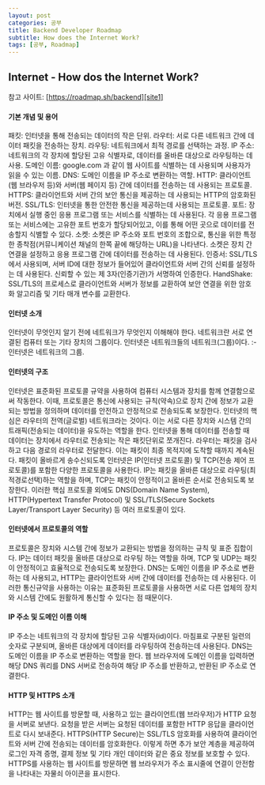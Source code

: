```yaml
---
layout: post
categories: 공부
title: Backend Developer Roadmap
subtitle: How does the Internet Work?
tags: [공부, Roadmap]
---
```


## Internet - How dos the Internet Work?

참고 사이트: [https://roadmap.sh/backend][site1]

#### 기본 개념 및 용어

패킷: 인터넷을 통해 전송되는 데이터의 작은 단위.
라우터: 서로 다른 네트워크 간에 데이터 패킷을 전송하는 장치.
라우팅: 네트워크에서 최적 경로를 선택하는 과정.
IP 주소: 네트워크의 각 장치에 할당된 고유 식별자로, 데이터를 올바른 대상으로 라우팅하는 데 사용.
도메인 이름: google.com 과 같이 웹 사이트를 식별하는 데 사용되며 사용자가 읽을 수 있는 이름.
DNS: 도메인 이름을 IP 주소로 변환하는 역할.
HTTP: 클라이언트(웹 브라우저 등)와 서버(웹 페이지 등) 간에 데이터를 전송하는 데 사용되는 프로토콜.
HTTPS: 클라이언트와 서버 간의 보안 통신을 제공하는 데 사용되는 HTTP의 암호화된 버전.
SSL/TLS: 인터넷을 통한 안전한 통신을 제공하는데 사용되는 프로토콜.
포트: 장치에서 실행 중인 응용 프로그램 또는 서비스를 식별하는 데 사용된다. 각 응용 프로그램 또는 서비스에는 고유한 포트 번호가 할당되어있고, 이를 통해 어떤 곳으로 데이터를 전송할지 식별할 수 있다.
소켓: 소켓은 IP 주소와 포트 번호의 조합으로, 통신을 위한 특정한 종착점(커뮤니케이션 채널의 한쪽 끝에 해당하는 URL)을 나타낸다. 소켓은 장치 간 연결을 설정하고 응용 프로그램 간에 데이터를 전송하는 데 사용된다.
인증서: SSL/TLS에서 사용되며, 서버 ID에 대한 정보가 들어있어 클라이언트와 서버 간의 신뢰를 설정하는 데 사용된다. 신뢰할 수 있는 제 3자(인증기관)가 서명하여 인증한다.
HandShake: SSL/TLS의 프로세스로 클라이언트와 서버가 정보를 교환하여 보안 연결을 위한 암호화 알고리즘 및 기타 매개 변수를 교환한다.

#### 인터넷 소개

인터넷이 무엇인지 알기 전에 네트워크가 무엇인지 이해해야 한다. 
네트워크란 서로 연결된 컴퓨터 또는 기타 장치의 그룹이다. 인터넷은 네트워크들의 네트워크(그룹)이다.
:- 인터넷은 네트워크의 그룹.

#### 인터넷의 구조

인터넷은 표준화된 프로토콜 규약을 사용하여 컴퓨터 시스템과 장치를 함께 연결함으로써 작동한다. 이때, 프로토콜은 통신에 사용되는 규칙(약속)으로 장치 간에 정보가 교환되는 방법을 정의하며 데이터를 안전하고 안정적으로 전송되도록 보장한다.
인터넷의 핵심은 라우터의 전역(글로벌) 네트워크라는 것이다. 이는 서로 다른 장치와 시스템 간의 트래픽(전송되는 데이터)을 유도하는 역할을 한다. 인터넷을 통해 데이터를 전송할 때 데이터는 장치에서 라우터로 전송되는 작은 패킷단위로 쪼개진다. 라우터는 패킷을 검사하고 다음 경로의 라우터로 전달한다. 이는 패킷이 최종 목적지에 도착할 때까지 계속된다.
패킷이 올바르게 송수신되도록 인터넷은 IP(인터넷 프로토콜) 및 TCP(전송 제어 프로토콜)를 포함한 다양한 프로토콜을 사용한다. IP는 패킷을 올바른 대상으로 라우팅(최적경로선택)하는 역할을 하며, TCP는 패킷이 안정적이고 올바른 순서로 전송되도록 보장한다. 이러한 핵심 프로토콜 외에도 DNS(Domain Name System), HTTP(Hypertext Transfer Protocol) 및 SSL/TLS(Secure Sockets Layer/Transport Layer Security) 등 여러 프로토콜이 있다.

#### 인터넷에서 프로토콜의 역할

프로토콜은 장치와 시스템 간에 정보가 교환되는 방법을 정의하는 규칙 및 표준 집합이다. IP는 데이터 패킷을 올바른 대상으로 라우팅 하는 역할을 하며, TCP 및 UDP는 패킷이 안정적이고 효율적으로 전송되도록 보장한다. DNS는 도메인 이름을 IP 주소로 변환하는 데 사용되고, HTTP는 클라이언트와 서버 간에 데이터를 전송하는 데 사용된다.
이러한 통신규약을 사용하는 이유는 표준화된 프로토콜을 사용하면 서로 다른 업체의 장치와 시스템 간에도 원활하게 통신할 수 있다는 점 때문이다.

#### IP 주소 및 도메인 이름 이해

IP 주소는 네트워크의 각 장치에 할당된 고유 식별자(id)이다. 마침표로 구분된 일련의 숫자로 구분되며, 올바른 대상에게 데이터를 라우팅하여 전송하는데 사용된다.
DNS는 도메인 이름을 IP 주소로 변환하는 역할을 한다. 웹 브라우저에 도메인 이름을 입력하면 해당 DNS 쿼리를 DNS 서버로 전송하여 해당 IP 주소를 반환하고, 반환된 IP 주소로 연결한다.

#### HTTP 및 HTTPS 소개

HTTP는 웹 사이트를 방문할 때, 사용하고 있는 클라이언트(웹 브라우저)가 HTTP 요청을 서버로 보낸다. 요청을 받은 서버는 요청된 데이터를 포함한 HTTP 응답을 클라이언트로 다시 보내준다.
HTTPS(HTTP Secure)는 SSL/TLS 암호화를 사용하여 클라이언트와 서버 간에 전송되는 데이터를 암호화한다. 이렇게 하면 추가 보안 계층을 제공하여 로그인 자격 증명, 결제 정보 및 기타 개인 데이터와 같은 중요 정보를 보호할 수 있다. HTTPS를 사용하는 웹 사이트를 방문하면 웹 브라우저가 주소 표시줄에 연결이 안전함을 나타내는 자물쇠 아이콘을 표시한다.




[site1]: https://roadmap.sh/backend
